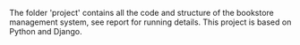 The folder 'project' contains all the code and structure of the bookstore management system, see report for running details. This project is based on Python and Django.
